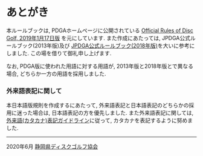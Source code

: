 # あとがき

本ルールブックは,
PDGAホームページに公開されている
[Official Rules of Disc Golf, 2019年1月17日版](https://www.pdga.com/rules/official-rules-disc-golf)
を元にしています.
また作成にあたっては,
JPDGA公式ルールブック(2013年版)及び
[JPDGA公式ルールブック(2018年版)](http://www.jpdga.jp/data/2018discgolf_rule.pdf)を大いに参考にしました.
この場を借りて御礼申し上げます.

なお,
PDGA版に使われた用語に対する用語が,
2013年版と2018年版とで異なる場合,
どちらか一方の用語を採用しました.

### 外来語表記に関して

本日本語版規則を作成するにあたって,
外来語表記と日本語表記のどちらかの採用に迷った場合は,
日本語表記の方を優先しました.
また外来語表記に関しては,
[外来語(カタカナ)表記ガイドライン](https://www.jtca.org/standardization/katakana_guide_3_20171222.pdf)に従って,
カタカナを表記するように努めました.

---

2020年6月 [静岡県ディスクゴルフ協会](https://jpdga-shizuoka.github.io/home)
